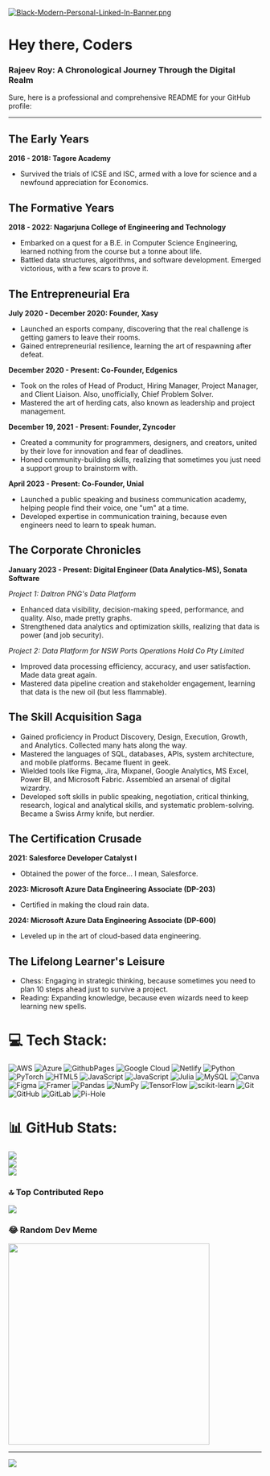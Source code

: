 [![Black-Modern-Personal-Linked-In-Banner.png](https://i.postimg.cc/8zk2my60/Black-Modern-Personal-Linked-In-Banner.png)](https://postimg.cc/gn5tYH4V)

# Hey there, Coders 
### Rajeev Roy: A Chronological Journey Through the Digital Realm

Sure, here is a professional and comprehensive README for your GitHub profile:

---


## The Early Years

**2016 - 2018: Tagore Academy**  
- Survived the trials of ICSE and ISC, armed with a love for science and a newfound appreciation for Economics.

## The Formative Years

**2018 - 2022: Nagarjuna College of Engineering and Technology**  
- Embarked on a quest for a B.E. in Computer Science Engineering, learned nothing from the course but a tonne about life.
- Battled data structures, algorithms, and software development. Emerged victorious, with a few scars to prove it.

## The Entrepreneurial Era

**July 2020 - December 2020: Founder, Xasy**  
- Launched an esports company, discovering that the real challenge is getting gamers to leave their rooms.
- Gained entrepreneurial resilience, learning the art of respawning after defeat.

**December 2020 - Present: Co-Founder, Edgenics**  
- Took on the roles of Head of Product, Hiring Manager, Project Manager, and Client Liaison. Also, unofficially, Chief Problem Solver.
- Mastered the art of herding cats, also known as leadership and project management.

**December 19, 2021 - Present: Founder, Zyncoder**  
- Created a community for programmers, designers, and creators, united by their love for innovation and fear of deadlines.
- Honed community-building skills, realizing that sometimes you just need a support group to brainstorm with.

**April 2023 - Present: Co-Founder, Unial**  
- Launched a public speaking and business communication academy, helping people find their voice, one "um" at a time.
- Developed expertise in communication training, because even engineers need to learn to speak human.

## The Corporate Chronicles

**January 2023 - Present: Digital Engineer (Data Analytics-MS), Sonata Software**  

*Project 1: Daltron PNG's Data Platform*  
- Enhanced data visibility, decision-making speed, performance, and quality. Also, made pretty graphs.
- Strengthened data analytics and optimization skills, realizing that data is power (and job security).

*Project 2: Data Platform for NSW Ports Operations Hold Co Pty Limited*  
- Improved data processing efficiency, accuracy, and user satisfaction. Made data great again.
- Mastered data pipeline creation and stakeholder engagement, learning that data is the new oil (but less flammable).

## The Skill Acquisition Saga

- Gained proficiency in Product Discovery, Design, Execution, Growth, and Analytics. Collected many hats along the way.
- Mastered the languages of SQL, databases, APIs, system architecture, and mobile platforms. Became fluent in geek.
- Wielded tools like Figma, Jira, Mixpanel, Google Analytics, MS Excel, Power BI, and Microsoft Fabric. Assembled an arsenal of digital wizardry.
- Developed soft skills in public speaking, negotiation, critical thinking, research, logical and analytical skills, and systematic problem-solving. Became a Swiss Army knife, but nerdier.

## The Certification Crusade

**2021: Salesforce Developer Catalyst I**  
- Obtained the power of the force... I mean, Salesforce.

**2023: Microsoft Azure Data Engineering Associate (DP-203)**  
- Certified in making the cloud rain data.

**2024: Microsoft Azure Data Engineering Associate (DP-600)**  
- Leveled up in the art of cloud-based data engineering.

## The Lifelong Learner's Leisure

- Chess: Engaging in strategic thinking, because sometimes you need to plan 10 steps ahead just to survive a project.
- Reading: Expanding knowledge, because even wizards need to keep learning new spells.


# 💻 Tech Stack:
![AWS](https://img.shields.io/badge/AWS-%23FF9900.svg?style=for-the-badge&logo=amazon-aws&logoColor=white) ![Azure](https://img.shields.io/badge/azure-%230072C6.svg?style=for-the-badge&logo=microsoftazure&logoColor=white) ![GithubPages](https://img.shields.io/badge/github%20pages-121013?style=for-the-badge&logo=github&logoColor=white) ![Google Cloud](https://img.shields.io/badge/GoogleCloud-%234285F4.svg?style=for-the-badge&logo=google-cloud&logoColor=white) ![Netlify](https://img.shields.io/badge/netlify-%23000000.svg?style=for-the-badge&logo=netlify&logoColor=#00C7B7) ![Python](https://img.shields.io/badge/python-3670A0?style=for-the-badge&logo=python&logoColor=ffdd54) ![PyTorch](https://img.shields.io/badge/PyTorch-%23EE4C2C.svg?style=for-the-badge&logo=PyTorch&logoColor=white) ![HTML5](https://img.shields.io/badge/html5-%23E34F26.svg?style=for-the-badge&logo=html5&logoColor=white) ![JavaScript](https://img.shields.io/badge/javascript-%23323330.svg?style=for-the-badge&logo=javascript&logoColor=%23F7DF1E) ![JavaScript](https://img.shields.io/badge/javascript-%23323330.svg?style=for-the-badge&logo=javascript&logoColor=%23F7DF1E) ![Julia](https://img.shields.io/badge/-Julia-9558B2?style=for-the-badge&logo=julia&logoColor=white) ![MySQL](https://img.shields.io/badge/mysql-4479A1.svg?style=for-the-badge&logo=mysql&logoColor=white) ![Canva](https://img.shields.io/badge/Canva-%2300C4CC.svg?style=for-the-badge&logo=Canva&logoColor=white) ![Figma](https://img.shields.io/badge/figma-%23F24E1E.svg?style=for-the-badge&logo=figma&logoColor=white) ![Framer](https://img.shields.io/badge/Framer-black?style=for-the-badge&logo=framer&logoColor=blue) ![Pandas](https://img.shields.io/badge/pandas-%23150458.svg?style=for-the-badge&logo=pandas&logoColor=white) ![NumPy](https://img.shields.io/badge/numpy-%23013243.svg?style=for-the-badge&logo=numpy&logoColor=white) ![TensorFlow](https://img.shields.io/badge/TensorFlow-%23FF6F00.svg?style=for-the-badge&logo=TensorFlow&logoColor=white) ![scikit-learn](https://img.shields.io/badge/scikit--learn-%23F7931E.svg?style=for-the-badge&logo=scikit-learn&logoColor=white) ![Git](https://img.shields.io/badge/git-%23F05033.svg?style=for-the-badge&logo=git&logoColor=white) ![GitHub](https://img.shields.io/badge/github-%23121011.svg?style=for-the-badge&logo=github&logoColor=white) ![GitLab](https://img.shields.io/badge/gitlab-%23181717.svg?style=for-the-badge&logo=gitlab&logoColor=white) ![Pi-Hole](https://img.shields.io/badge/pihole-%2396060C.svg?style=for-the-badge&logo=pi-hole&logoColor=white)
# 📊 GitHub Stats:
![](https://github-readme-stats.vercel.app/api?username=zyncoder&theme=dark&hide_border=false&include_all_commits=false&count_private=false)<br/>
![](https://github-readme-streak-stats.herokuapp.com/?user=zyncoder&theme=dark&hide_border=false)<br/>
![](https://github-readme-stats.vercel.app/api/top-langs/?username=zyncoder&theme=dark&hide_border=false&include_all_commits=false&count_private=false&layout=compact)

### 🔝 Top Contributed Repo
![](https://github-contributor-stats.vercel.app/api?username=zyncoder&limit=5&theme=dark&combine_all_yearly_contributions=true)

### 😂 Random Dev Meme
<img src='https://memer-new.vercel.app/' style="height: 400px;"/>

---
[![](https://visitcount.itsvg.in/api?id=zyncoder&icon=0&color=0)](https://visitcount.itsvg.in)

<!-- Proudly created with GPRM ( https://gprm.itsvg.in ) -->
